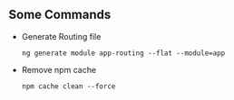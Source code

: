 ## Some Commands
* Generate Routing file

      ng generate module app-routing --flat --module=app

* Remove npm cache

      npm cache clean --force
